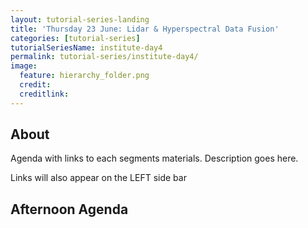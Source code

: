 ```yaml
---
layout: tutorial-series-landing
title: 'Thursday 23 June: Lidar & Hyperspectral Data Fusion'
categories: [tutorial-series]
tutorialSeriesName: institute-day4
permalink: tutorial-series/institute-day4/
image:
  feature: hierarchy_folder.png
  credit: 
  creditlink: 
---
```

## About

Agenda with links to each segments materials.
Description goes here.

Links will also appear on the LEFT side bar

## Afternoon Agenda
